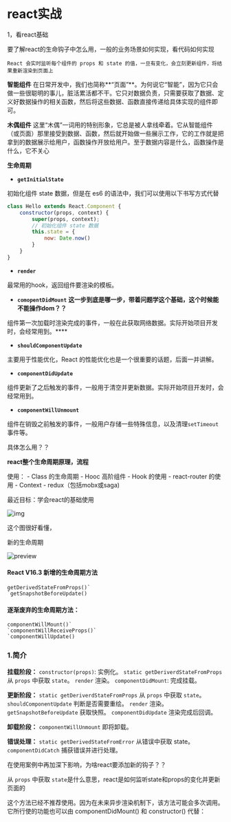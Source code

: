 # react实战

1，看react基础

要了解react的生命钩子中怎么用，一般的业务场景如何实现，看代码如何实现

```
React 会实时监听每个组件的 props 和 state 的值，一旦有变化，会立刻更新组件，将结果重新渲染到页面上
```

**智能组件** 在日常开发中，我们也简称**“页面”**。为何说它“智能”，因为它只会做一些很聪明的事儿，脏活累活都不干。它只对数据负责，只需要获取了数据、定义好数据操作的相关函数，然后将这些数据、函数直接传递给具体实现的组件即可。

**木偶组件** 这里“木偶”一词用的特别形象，它总是被人拿线牵着。它从智能组件（或页面）那里接受到数据、函数，然后就开始做一些展示工作，它的工作就是把拿到的数据展示给用户，函数操作开放给用户。至于数据内容是什么，函数操作是什么，它不关心

**生命周期**

- **`getInitialState`**

初始化组件 state 数据，但是在 es6 的语法中，我们可以使用以下书写方式代替

```jsx
class Hello extends React.Component {
    constructor(props, context) {
        super(props, context);
        // 初始化组件 state 数据
        this.state = {
            now: Date.now()
        }
    }
}
```

- **`render`**

最常用的hook，返回组件要渲染的模板。

- **`comopentDidMount`**   **这一步到底是哪一步，带着问题学这个基础，这个时候能不能操作dom？？**

组件第一次加载时渲染完成的事件，一般在此获取网络数据。实际开始项目开发时，会经常用到。****

- **`shouldComponentUpdate`**

主要用于性能优化，React 的性能优化也是一个很重要的话题，后面一并讲解。

- **`componentDidUpdate`**

组件更新了之后触发的事件，一般用于清空并更新数据。实际开始项目开发时，会经常用到。

- **`componentWillUnmount`**

组件在销毁之前触发的事件，一般用户存储一些特殊信息，以及清理`setTimeout`事件等。

具体怎么用？？

 

**react整个生命周期原理，流程**

使用： - Class 的生命周期 - Hooc 高阶组件 - Hook 的使用 - react-router 的使用 - Context - redux（包括mobx或saga)

最近目标：学会react的基础使用

![img](https://user-gold-cdn.xitu.io/2017/11/11/88e11709488aeea3f9c6595ee4083bf3?imageslim)

这个图很好看懂，

新的生命周期

![preview](https://segmentfault.com/img/bVbwAUO?w=2048&h=1173/view)

#### React V16.3 新增的生命周期方法

```
getDerivedStateFromProps()`
`getSnapshotBeforeUpdate()
```

#### 逐渐废弃的生命周期方法：

```
componentWillMount()`
`componentWillReceiveProps()`
`componentWillUpdate()
```

### 1.简介

**挂载阶段：**
`constructor(props)`: 实例化。
`static getDeriverdStateFromProps` 从 `props` 中获取 `state`。
`render` 渲染。
`componentDidMount`: 完成挂载。

**更新阶段：**
`static getDeriverdStateFromProps` 从 `props` 中获取 `state`。
`shouldComponentUpdate` 判断是否需要重绘。
`render` 渲染。
`getSnapshotBeforeUpdate` 获取快照。
`componentDidUpdate` 渲染完成后回调。

**卸载阶段：**
`componentWillUnmount` 即将卸载。

**错误处理：**
`static getDerivedStateFromError` 从错误中获取 state。
`componentDidCatch` 捕获错误并进行处理。

在使用案例中再加深下影响，为啥react要添加新的钩子？？

 从 `props` 中获取 `state`是什么意思，react是如何监听state和props的变化并更新页面的

这个方法已经不推荐使用。因为在未来异步渲染机制下，该方法可能会多次调用。它所行使的功能也可以由 componentDidMount() 和 constructor() 代替：

